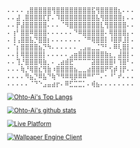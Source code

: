 
⠄⠄⠄⠄⢠⣿⣿⣿⣿⣿⢻⣿⣿⣿⣿⣿⣿⣿⣿⣯⢻⣿⣿⣿⣿⣆⠄⠄⠄  
⠄⠄⣼⢀⣿⣿⣿⣿⣏⡏⠄⠹⣿⣿⣿⣿⣿⣿⣿⣿⣧⢻⣿⣿⣿⣿⡆⠄⠄  
⠄⠄⡟⣼⣿⣿⣿⣿⣿⠄⠄⠄⠈⠻⣿⣿⣿⣿⣿⣿⣿⣇⢻⣿⣿⣿⣿⠄⠄  
⠄⢰⠃⣿⣿⠿⣿⣿⣿⠄⠄⠄⠄⠄⠄⠙⠿⣿⣿⣿⣿⣿⠄⢿⣿⣿⣿⡄⠄  
⠄⢸⢠⣿⣿⣧⡙⣿⣿⡆⠄⠄⠄⠄⠄⠄⠄⠈⠛⢿⣿⣿⡇⠸⣿⡿⣸⡇⠄  
⠄⠈⡆⣿⣿⣿⣿⣦⡙⠳⠄⠄⠄⠄⠄⠄⢀⣠⣤⣀⣈⠙⠃⠄⠿⢇⣿⡇⠄  
⠄⠄⡇⢿⣿⣿⣿⣿⡇⠄⠄⠄⠄⠄⣠⣶⣿⣿⣿⣿⣿⣿⣷⣆⡀⣼⣿⡇⠄  
⠄⠄⢹⡘⣿⣿⣿⢿⣷⡀⠄⢀⣴⣾⣟⠉⠉⠉⠉⣽⣿⣿⣿⣿⠇⢹⣿⠃⠄  
⠄⠄⠄⢷⡘⢿⣿⣎⢻⣷⠰⣿⣿⣿⣿⣦⣀⣀⣴⣿⣿⣿⠟⢫⡾⢸⡟⠄⠄  
⠄⠄⠄⠄⠻⣦⡙⠿⣧⠙⢷⠙⠻⠿⢿⡿⠿⠿⠛⠋⠉⠄⠂⠘⠁⠞⠄⠄⠄  
⠄⠄⠄⠄⠄⠈⠙⠑⣠⣤⣴⡖⠄⠿⣋⣉⣉⡁⠄⢾⣦⠄⠄⠄⠄⠄⠄⠄⠄  


[![Ohto-Ai's Top Langs](https://github-readme-stats.vercel.app/api/top-langs/?username=Ohto-Ai&layout=compact&title_color=fff&icon_color=79ff97&text_color=9f9f9f&bg_color=151515)](https://thatboy.info)

[![Ohto-Ai's github stats](https://github-readme-stats.vercel.app/api?username=Ohto-Ai&show_icons=true&theme=merko&count_private=true&include_all_commits=false&title_color=fff&icon_color=79ff97&text_color=9f9f9f&bg_color=151515&include_all_commits=true)](https://github.com/Ohto-Ai)  

[![Live Platform](https://github-readme-stats.vercel.app/api/pin/?username=Ohto-Ai&repo=LivePlatform&show_owner=false&title_color=fff&icon_color=79ff97&text_color=9f9f9f&bg_color=151515)](https://github.com/Ohto-Ai/LivePlatform)  

[![Wallpaper Engine Client](https://github-readme-stats.vercel.app/api/pin/?username=Ohto-Ai&repo=WallpaperEngineClient&show_owner=false&title_color=fff&icon_color=79ff97&text_color=9f9f9f&bg_color=151515)](https://github.com/Ohto-Ai/WallpaperEngineClient)
